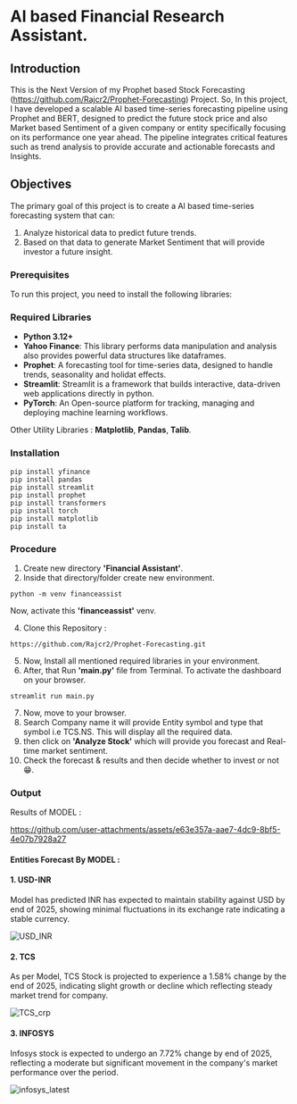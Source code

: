 # AI based Financial Research Assistant.

## Introduction

This is the Next Version of my Prophet based Stock Forecasting (https://github.com/Rajcr2/Prophet-Forecasting) Project. 
So, In this project, I have developed a scalable AI based time-series forecasting pipeline using Prophet and BERT, designed to predict the future stock price and also Market based Sentiment  of a given company or entity specifically focusing on its performance one year ahead. The pipeline integrates critical features such as trend analysis to provide accurate and actionable forecasts and Insights.

## Objectives

The primary goal of this project is to create a AI based time-series forecasting system that can:
   1. Analyze historical data to predict future trends.
   2. Based on that data to generate Market Sentiment that will provide investor a future insight.

### Prerequisites
To run this project, you need to install the following libraries:
### Required Libraries

- **Python 3.12+**
- **Yahoo Finance**: This library performs data manipulation and analysis also provides powerful data structures like dataframes.
- **Prophet**: A forecasting tool for time-series data, designed to handle trends, seasonality and holidat effects.
- **Streamlit**: Streamlit is a framework that builds interactive, data-driven web applications directly in python. 
- **PyTorch**: An Open-source platform for tracking, managing and deploying machine learning workflows.

Other Utility Libraries : **Matplotlib**, **Pandas**, **Talib**.

### Installation

   ```
   pip install yfinance
   pip install pandas
   pip install streamlit
   pip install prophet
   pip install transformers
   pip install torch
   pip install matplotlib
   pip install ta
   ```

### Procedure

1.   Create new directory **'Financial Assistant'**.
2.   Inside that directory/folder create new environment.
   
   ```
   python -m venv financeassist
   ```

  Now, activate this **'financeassist'** venv.
  
4.   Clone this Repository :

   ```
   https://github.com/Rajcr2/Prophet-Forecasting.git
   ```
5.   Now, Install all mentioned required libraries in your environment.
6.   After, that Run **'main.py'** file from Terminal. To activate the dashboard on your browser.
   ```
   streamlit run main.py
   ``` 
7. Now, move to your browser.
8. Search Company name it will provide Entity symbol and type that symbol i.e TCS.NS. This will display all the required data.
9. then click on **'Analyze Stock'** which will provide you forecast and Real-time market sentiment.
10. Check the forecast & results and then decide whether to invest or not 😁. 



### Output

Results of MODEL :

https://github.com/user-attachments/assets/e63e357a-aae7-4dc9-8bf5-4e07b7928a27






#### Entities Forecast By MODEL :
#### 1. USD-INR 
Model has predicted INR has expected to maintain stability against USD by end of 2025, showing minimal fluctuations in its exchange rate indicating a stable currency.

![USD_INR](https://github.com/user-attachments/assets/888429bb-6b05-4d17-9eca-432b33c1441d)


#### 2. TCS

As per Model, TCS Stock is projected to experience a 1.58% change by the end of 2025, indicating slight growth or decline which reflecting steady market trend for company.

![TCS_crp](https://github.com/user-attachments/assets/9e1a7139-670d-4993-9581-30bbd3932124)

#### 3. INFOSYS

Infosys stock is expected to undergo an 7.72% change by end of 2025, reflecting a moderate but significant movement in the company's market performance over the period.

![infosys_latest](https://github.com/user-attachments/assets/3554f6e6-238e-414c-9336-104e778b6fa1)


